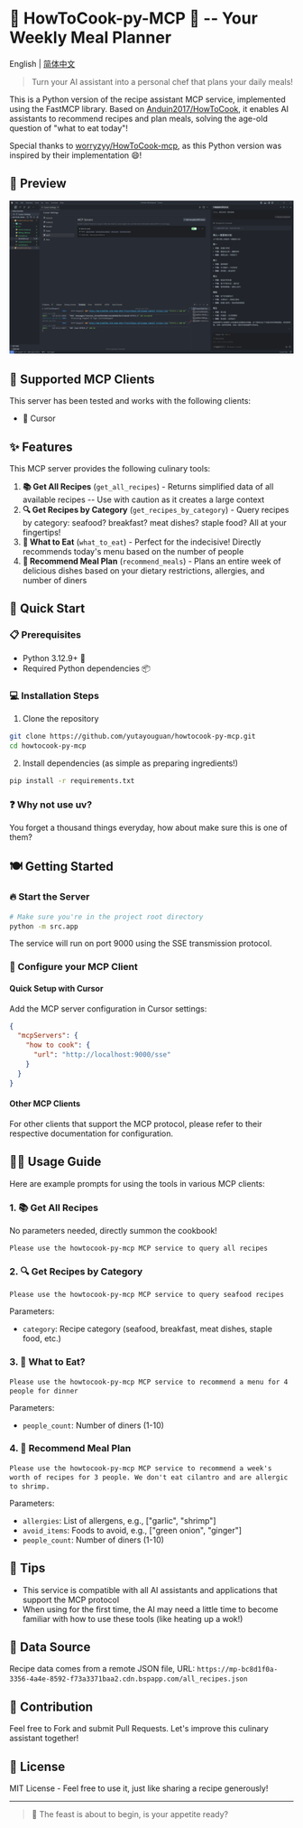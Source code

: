 # 🍳 HowToCook-py-MCP 🥘 -- Your Weekly Meal Planner

English | [简体中文](./README.md)

> Turn your AI assistant into a personal chef that plans your daily meals!

This is a Python version of the recipe assistant MCP service, implemented using the FastMCP library. Based on [Anduin2017/HowToCook](https://github.com/Anduin2017/HowToCook), it enables AI assistants to recommend recipes and plan meals, solving the age-old question of "what to eat today"!

Special thanks to [worryzyy/HowToCook-mcp](https://github.com/worryzyy/HowToCook-mcp), as this Python version was inspired by their implementation 😄!

## 📸 Preview

![Feature Preview](img/01.png)

## 🔌 Supported MCP Clients

This server has been tested and works with the following clients:

- 📝 Cursor

## ✨ Features

This MCP server provides the following culinary tools:

1. **📚 Get All Recipes** (`get_all_recipes`) - Returns simplified data of all available recipes -- Use with caution as it creates a large context
2. **🔍 Get Recipes by Category** (`get_recipes_by_category`) - Query recipes by category: seafood? breakfast? meat dishes? staple food? All at your fingertips!
3. **🎲 What to Eat** (`what_to_eat`) - Perfect for the indecisive! Directly recommends today's menu based on the number of people
4. **🧩 Recommend Meal Plan** (`recommend_meals`) - Plans an entire week of delicious dishes based on your dietary restrictions, allergies, and number of diners

## 🚀 Quick Start

### 📋 Prerequisites

- Python 3.12.9+ 🐍
- Required Python dependencies 📦

### 💻 Installation Steps

1. Clone the repository

```bash
git clone https://github.com/yutayouguan/howtocook-py-mcp.git
cd howtocook-py-mcp
```

2. Install dependencies (as simple as preparing ingredients!)

```bash
pip install -r requirements.txt
```

### ❓ Why not use uv?

You forget a thousand things everyday, how about make sure this is one of them?

## 🍽️ Getting Started

### 🔥 Start the Server

```bash
# Make sure you're in the project root directory
python -m src.app
```

The service will run on port 9000 using the SSE transmission protocol.

### 🔧 Configure your MCP Client

#### Quick Setup with Cursor

Add the MCP server configuration in Cursor settings:

```json
{
  "mcpServers": {
    "how to cook": {
      "url": "http://localhost:9000/sse"
    }
  }
}
```

#### Other MCP Clients

For other clients that support the MCP protocol, please refer to their respective documentation for configuration.

## 🧙‍♂️ Usage Guide

Here are example prompts for using the tools in various MCP clients:

### 1. 📚 Get All Recipes

No parameters needed, directly summon the cookbook!

```
Please use the howtocook-py-mcp MCP service to query all recipes
```

### 2. 🔍 Get Recipes by Category

```
Please use the howtocook-py-mcp MCP service to query seafood recipes
```

Parameters:

- `category`: Recipe category (seafood, breakfast, meat dishes, staple food, etc.)

### 3. 🎲 What to Eat?

```
Please use the howtocook-py-mcp MCP service to recommend a menu for 4 people for dinner
```

Parameters:

- `people_count`: Number of diners (1-10)

### 4. 🧩 Recommend Meal Plan

```
Please use the howtocook-py-mcp MCP service to recommend a week's worth of recipes for 3 people. We don't eat cilantro and are allergic to shrimp.
```

Parameters:

- `allergies`: List of allergens, e.g., ["garlic", "shrimp"]
- `avoid_items`: Foods to avoid, e.g., ["green onion", "ginger"]
- `people_count`: Number of diners (1-10)

## 📝 Tips

- This service is compatible with all AI assistants and applications that support the MCP protocol
- When using for the first time, the AI may need a little time to become familiar with how to use these tools (like heating up a wok!)

## 📄 Data Source

Recipe data comes from a remote JSON file, URL:
`https://mp-bc8d1f0a-3356-4a4e-8592-f73a3371baa2.cdn.bspapp.com/all_recipes.json`

## 🤝 Contribution

Feel free to Fork and submit Pull Requests. Let's improve this culinary assistant together!

## 📄 License

MIT License - Feel free to use it, just like sharing a recipe generously!

---

> 🍴 The feast is about to begin, is your appetite ready? 